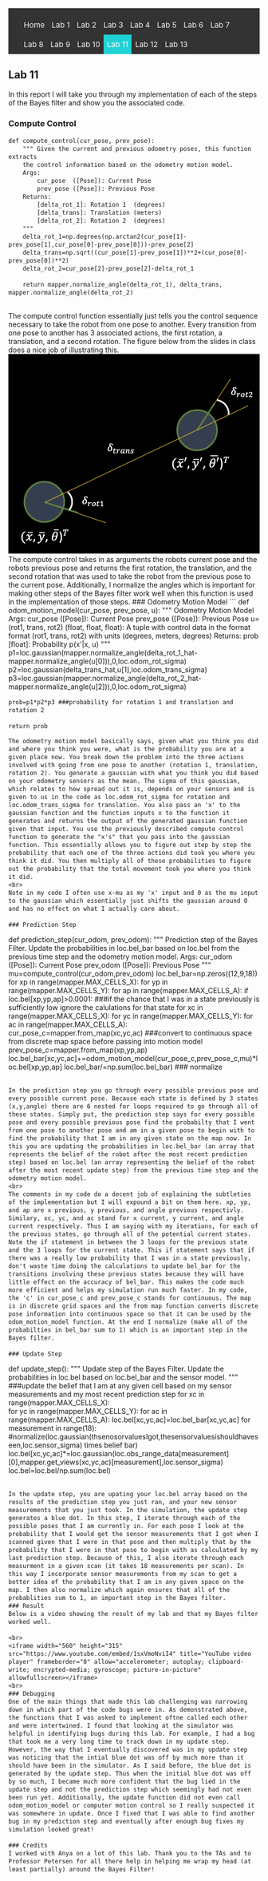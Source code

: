 <!-- # ECE 5960 -->
<style>
.topnav {
  background-color: #333;
  overflow: hidden;
}

/* Style the links inside the navigation bar */
.topnav a {
  float: left;
  color: #f2f2f2;
  text-align: center;
  padding: 10px 7px;
  text-decoration: none;
  font-size: 15px;
}

/* Change the color of links on hover */
.topnav a:hover {
  background-color: #ddd;
  color: black;
}

/* Add a color to the active/current link */
.topnav a.active {
  background-color: #1FD2D5;
  color: white;
}
</style>

<div class="topnav">
  <ul>
  <a href="/">Home</a>
  <a href="/lab1"> Lab 1 </a>
  <a href="/lab2">Lab 2</a>
  <a href="/lab3"> Lab 3</a>
  <a href="/lab4">Lab 4</a>
  <a href="/lab5">Lab 5</a>
  <a href="/lab6">Lab 6</a>
  <a href="/lab7">Lab 7</a>
  <a href="/lab8">Lab 8</a>
  <a href="/lab9">Lab 9</a>
  <a href="/lab10">Lab 10</a>
  <a class="active" href="/lab11">Lab 11</a>
  <a href="/lab12">Lab 12</a>
  <a href="/lab13">Lab 13</a>
  </ul>
</div>

## Lab 11
In this report I will take you through my implementation of each of the steps of the Bayes filter and show you the associated code.
<br>
### Compute Control
```
def compute_control(cur_pose, prev_pose):
    """ Given the current and previous odometry poses, this function extracts
    the control information based on the odometry motion model.
    Args:
        cur_pose  ([Pose]): Current Pose
        prev_pose ([Pose]): Previous Pose 
    Returns:
        [delta_rot_1]: Rotation 1  (degrees)
        [delta_trans]: Translation (meters)
        [delta_rot_2]: Rotation 2  (degrees)
    """
    delta_rot_1=np.degrees(np.arctan2(cur_pose[1]-prev_pose[1],cur_pose[0]-prev_pose[0]))-prev_pose[2]
    delta_trans=np.sqrt((cur_pose[1]-prev_pose[1])**2+(cur_pose[0]-prev_pose[0])**2)
    delta_rot_2=cur_pose[2]-prev_pose[2]-delta_rot_1

    return mapper.normalize_angle(delta_rot_1), delta_trans, mapper.normalize_angle(delta_rot_2)
```
<br>
The compute control function essentially just tells you the control sequence necessary to take the robot from one pose to another. Every transition from one pose to another has 3 associated actions, the first rotation, a translation, and a second rotation. The figure below from the slides in class does a nice job of illustrating this. 
<br>
<img src='https://raw.githubusercontent.com/bwagner2-git/bwagner2-git.github.io/main/screenshots/lab11/motion.png' height=400 />
<br>
The compute control takes in as arguments the robots current pose and the robots previous pose and returns the first rotation, the translation, and the second rotation that was used to take the robot from the previous pose to the current pose. Additionally, I normalize the angles which is important for making other steps of the Bayes filter work well when this function is used in the implementation of those steps.
### Odometry Motion Model
```
def odom_motion_model(cur_pose, prev_pose, u):
    """ Odometry Motion Model
    Args:
        cur_pose  ([Pose]): Current Pose
        prev_pose ([Pose]): Previous Pose
        u=(rot1, trans, rot2) (float, float, float): A tuple with control data in the format 
                                                   format (rot1, trans, rot2) with units (degrees, meters, degrees)
    Returns:
        prob [float]: Probability p(x'|x, u)
    """
    p1=loc.gaussian(mapper.normalize_angle(delta_rot_1_hat-mapper.normalize_angle(u[0])),0,loc.odom_rot_sigma)
    p2=loc.gaussian(delta_trans_hat,u[1],loc.odom_trans_sigma)
    p3=loc.gaussian(mapper.normalize_angle(delta_rot_2_hat-mapper.normalize_angle(u[2])),0,loc.odom_rot_sigma)
    
    prob=p1*p2*p3 ###probability for rotation 1 and translation and rotation 2
    
    return prob
```
The odometry motion model basically says, given what you think you did and where you think you were, what is the probability you are at a given place now. You break down the problem into the three actions involved with going from one pose to another (rotation 1, translation, rotation 2). You generate a gaussian with what you think you did based on your odometry sensors as the mean. The sigma of this gaussian, which relates to how spread out it is, depends on your sensors and is given to us in the code as loc.odom_rot_sigma for rotation and loc.odom_trans_sigma for translation. You also pass an 'x' to the gaussian function and the function inputs x to the function it generates and returns the output of the generated gaussian function given that input. You use the previously described compute control function to generate the "x's" that you pass into the gaussian function. This essentially allows you to figure out step by step the probability that each one of the three actions did took you where you think it did. You then multiply all of these probabilities to figure out the probability that the total movement took you where you think it did.
<br>
Note in my code I often use x-mu as my 'x' input and 0 as the mu input to the gaussian which essentially just shifts the gaussian around 0 and has no effect on what I actually care about.

### Prediction Step
```
def prediction_step(cur_odom, prev_odom):
    """ Prediction step of the Bayes Filter.
    Update the probabilities in loc.bel_bar based on loc.bel from the previous time step and the odometry motion model.
    Args:
        cur_odom  ([Pose]): Current Pose
        prev_odom ([Pose]): Previous Pose
    """
    mu=compute_control(cur_odom,prev_odom)
    loc.bel_bar=np.zeros((12,9,18))
    for xp in range(mapper.MAX_CELLS_X):
        for yp in range(mapper.MAX_CELLS_Y):
            for ap in range(mapper.MAX_CELLS_A):
                if loc.bel[xp,yp,ap]>0.0001: ###if the chance that I was in a state previously is sufficiently low ignore the calulations for that state 
                    for xc in range(mapper.MAX_CELLS_X):
                        for yc in range(mapper.MAX_CELLS_Y):
                            for ac in range(mapper.MAX_CELLS_A):
                                cur_pose_c=mapper.from_map(xc,yc,ac) ###convert to continuous space from discrete map space before passing into motion model
                                prev_pose_c=mapper.from_map(xp,yp,ap)
                                loc.bel_bar[xc,yc,ac]+=odom_motion_model(cur_pose_c,prev_pose_c,mu)*loc.bel[xp,yp,ap]
    loc.bel_bar/=np.sum(loc.bel_bar) ### normalize
```

In the prediction step you go through every possible previous pose and every possible current pose. Because each state is defined by 3 states (x,y,angle) there are 6 nested for loops required to go through all of these states. Simply put, the prediction step says for every possible pose and every possible previous pose find the probabilty that I went from one pose to another pose and am in a given pose to begin with to find the probability that I am in any given state on the map now. In this you are updating the probabilities in loc.bel_bar (an array that represents the belief of the robot after the most recent prediction step) based on loc.bel (an array representing the belief of the robot after the most recent update step) from the previous time step and the odometry motion model. 
<br>
The comments in my code do a decent job of explaining the subtleties of the implementation but I will expound a bit on them here. xp, yp, and ap are x previous, y previous, and angle previous respectivly. Similary, xc, yc, and ac stand for x current, y current, and angle current respectively. Thus I am saying with my iterations, for each of the previous states, go through all of the potential current states. Note the if statement in between the 3 loops for the previous state and the 3 loops for the current state. This if statement says that if there was a really low probability that I was in a state previously, don't waste time doing the calculations to update bel_bar for the transitions involving these previous states because they will have little effect on the accuracy of bel_bar. This makes the code much more efficient and helps my simulation run much faster. In my code, the 'c' in cur_pose_c and prev_pose_c stands for continuous. The map is in discrete grid spaces and the from map function converts discrete pose information into continuous space so that it can be used by the odom_motion_model function. At the end I normalize (make all of the probabilties in bel_bar sum to 1) which is an important step in the Bayes filter.

### Update Step
```
def update_step():
    """ Update step of the Bayes Filter.
    Update the probabilities in loc.bel based on loc.bel_bar and the sensor model.
    """
    ###update the belief that I am at any given cell based on my sensor measurements and my most recent prediction step
    for xc in range(mapper.MAX_CELLS_X):  
        for yc in range(mapper.MAX_CELLS_Y):
            for ac in range(mapper.MAX_CELLS_A):
                loc.bel[xc,yc,ac]=loc.bel_bar[xc,yc,ac]
                for measurement in range(18):
                    #normalize(loc.gaussian(thsenosorvaluesIgot,thesensorvaluesishouldhaveseen,loc.sensor_sigma) times belief bar)
                    loc.bel[xc,yc,ac]*=loc.gaussian(loc.obs_range_data[measurement][0],mapper.get_views(xc,yc,ac)[measurement],loc.sensor_sigma)
    loc.bel=loc.bel/np.sum(loc.bel)
```

In the update step, you are upating your loc.bel array based on the results of the prediction step you just ran, and your new sensor measurements that you just took. In the simulation, the update step generates a blue dot. In this step, I iterate through each of the possible poses that I am currently in. For each pose I look at the probability that I would get the sensor measurements that I got when I scanned given that I were in that pose and then multiply that by the probability that I were in that pose to begin with as calculated by my last prediction step. Because of this, I also iterate through each measurment in a given scan (it takes 18 measurements per scan). In this way I incorporate sensor measurements from my scan to get a better idea of the probability that I am in any given space on the map. I then also normalize which again ensures that all of the probablities sum to 1, an important step in the Bayes filter.
### Result
Below is a video showing the result of my lab and that my Bayes filter worked well.

<br>
<iframe width="560" height="315" src="https://www.youtube.com/embed/1sxVmoNviI4" title="YouTube video player" frameborder="0" allow="accelerometer; autoplay; clipboard-write; encrypted-media; gyroscope; picture-in-picture" allowfullscreen></iframe>
<br>
### Debugging
One of the main things that made this lab challenging was narrowing down in which part of the code bugs were in. As demonstrated above, the functions that I was asked to implement oftne called each other and were intertwined. I found that looking at the simulator was helpful in identifying bugs during this lab. For example, I had a bug that took me a very long time to track down in my update step. However, the way that I eventually discovered was in my update step was noticing that the intial blue dot was off by much more than it should have been in the simulator. As I said before, the blue dot is generated by the update step. Thus when the initial blue dot was off by so much, I became much more confident that the bug lied in the update step and not the prediction step which seemingly had not even been run yet. Additionally, the update function did not even call odom_motion_model or computer motion control so I really suspected it was somewhere in update. Once I fixed that I was able to find another bug in my prediction step and eventually after enough bug fixes my simulation looked great!

### Credits
I worked with Anya on a lot of this lab. Thank you to the TAs and to Professor Petersen for all there help in helping me wrap my head (at least partially) around the Bayes Filter!

